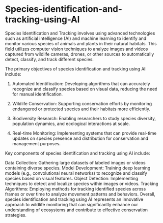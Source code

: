 # Species-identification-and-tracking-using-AI
Species Identification and Tracking involves using advanced technologies such as artificial intelligence (AI) and machine learning to identify and monitor various species of animals and plants in their natural habitats. This field utilizes computer vision techniques to analyze images and videos captured from wildlife cameras, drones, or other sources to automatically detect, classify, and track different species.

The primary objectives of species identification and tracking using AI include:

  1. Automated Identification: Developing algorithms that can accurately recognize and classify species based on visual data, reducing the need for manual identification.

  2. Wildlife Conservation: Supporting conservation efforts by monitoring endangered or protected species and their habitats more efficiently.

  3. Biodiversity Research: Enabling researchers to study species diversity, population dynamics, and ecological interactions at scale.

  4. Real-time Monitoring: Implementing systems that can provide real-time updates on species presence and distribution for conservation and management purposes.

Key components of species identification and tracking using AI include:

Data Collection: Gathering large datasets of labeled images or videos containing diverse species.
Model Development: Training deep learning models (e.g., convolutional neural networks) to recognize and classify species based on visual features.
Object Detection: Implementing techniques to detect and localize species within images or videos.
Tracking Algorithms: Employing methods for tracking identified species across frames or over time to analyze movement patterns and behaviors.
Overall, species identification and tracking using AI represents an innovative approach to wildlife monitoring that can significantly enhance our understanding of ecosystems and contribute to effective conservation strategies.
